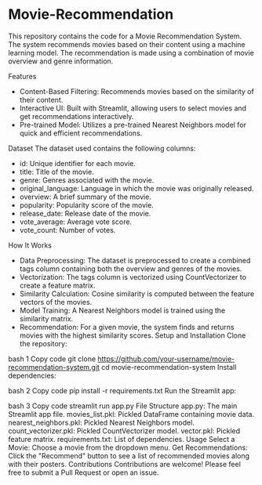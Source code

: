 # Movie-Recommendation
This repository contains the code for a Movie Recommendation System. The system recommends movies based on their content using a machine learning model. The recommendation is made using a combination of movie overview and genre information.

Features
* Content-Based Filtering: Recommends movies based on the similarity of their content.
* Interactive UI: Built with Streamlit, allowing users to select movies and get recommendations interactively.
* Pre-trained Model: Utilizes a pre-trained Nearest Neighbors model for quick and efficient recommendations.

Dataset
The dataset used contains the following columns:

* id: Unique identifier for each movie.
* title: Title of the movie.
* genre: Genres associated with the movie.
* original_language: Language in which the movie was originally released.
* overview: A brief summary of the movie.
* popularity: Popularity score of the movie.
* release_date: Release date of the movie.
* vote_average: Average vote score.
* vote_count: Number of votes.

How It Works
* Data Preprocessing: The dataset is preprocessed to create a combined tags column containing both the overview and genres of the movies.
* Vectorization: The tags column is vectorized using CountVectorizer to create a feature matrix.
* Similarity Calculation: Cosine similarity is computed between the feature vectors of the movies.
* Model Training: A Nearest Neighbors model is trained using the similarity matrix.
* Recommendation: For a given movie, the system finds and returns movies with the highest similarity scores.
Setup and Installation
Clone the repository:

bash
1 Copy code
git clone https://github.com/your-username/movie-recommendation-system.git
cd movie-recommendation-system
Install dependencies:

bash
2 Copy code
pip install -r requirements.txt
Run the Streamlit app:

bash
3 Copy code
streamlit run app.py
File Structure
app.py: The main Streamlit app file.
movies_list.pkl: Pickled DataFrame containing movie data.
nearest_neighbors.pkl: Pickled Nearest Neighbors model.
count_vectorizer.pkl: Pickled CountVectorizer model.
vector.pkl: Pickled feature matrix.
requirements.txt: List of dependencies.
Usage
Select a Movie: Choose a movie from the dropdown menu.
Get Recommendations: Click the "Recommend" button to see a list of recommended movies along with their posters.
Contributions
Contributions are welcome! Please feel free to submit a Pull Request or open an issue.


